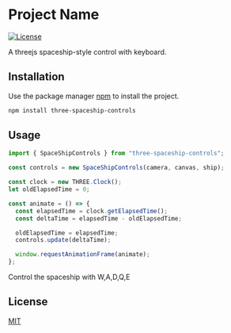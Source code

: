 # Project Name

[![License](https://img.shields.io/badge/license-MIT-blue.svg)](https://github.com/username/repo/blob/main/LICENSE)

A threejs spaceship-style control with keyboard.

## Installation

Use the package manager [npm](https://www.npmjs.com/) to install the project.

```bash
npm install three-spaceship-controls
```

## Usage

```javascript
import { SpaceShipControls } from "three-spaceship-controls";

const controls = new SpaceShipControls(camera, canvas, ship);

const clock = new THREE.Clock();
let oldElapsedTime = 0;

const animate = () => {
  const elapsedTime = clock.getElapsedTime();
  const deltaTime = elapsedTime - oldElapsedTime;

  oldElapsedTime = elapsedTime;
  controls.update(deltaTime);

  window.requestAnimationFrame(animate);
};
```

Control the spaceship with W,A,D,Q,E

## License

[MIT](https://choosealicense.com/licenses/mit/)
